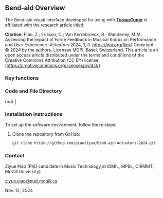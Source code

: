 ## Bend-aid Overview

The Bend-aid visual interface developed for using with [**TorqueTuner**](https://www.idmil.org/project/the-torquetuner-hub/) is affiliated with the research article titled:

**Citation**: Piao, Z.; Frisson, C.; Van Kerrebroeck, B.; Wanderley, M.M. Assessing the Impact of Force Feedback in Musical Knobs on Performance and User Experience. *Actuators* 2024, 1, 0. https://doi.org/[link] 
Copyright: © 2024 by the authors. Licensee MDPI, Basel, Switzerland. This article is an open access article distributed under the terms and conditions of the Creative Commons Attribution (CC BY) license (https://creativecommons.org/licenses/by/4.0/)

### Key functions

### Code and File Directory

root
│


    
### Installation Instructions

To set up the software environment, follow these steps:

1. Clone the repository from GitHub:
    ```bash
    git clone https://github.com/piaoziyue/Bend-aid-Actuators-2024.git
    ```



### Contact

Ziyue Piao (PhD candidate in Music Technology at IDMIL, MPBL, CIRMMT, McGill University)

ziyue.piao@mail.mcgill.ca

Nov. 12, 2024




